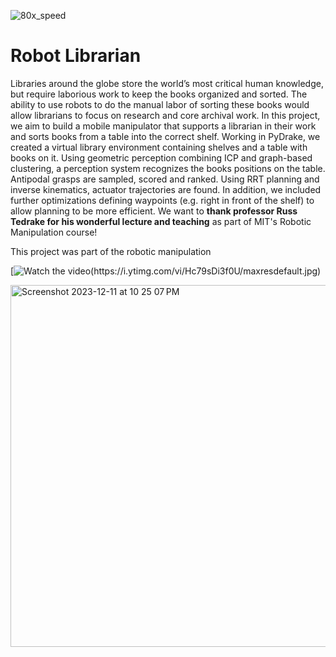 
![80x_speed](https://github.com/PeterHolderrieth/RobotLibrarian/assets/57487578/1f93efe0-6e30-486a-926f-f572d9096b06)

# Robot Librarian

Libraries around the globe store the world’s most critical human knowledge, but require laborious work to keep the books organized and sorted. The ability to use robots to do the manual labor of sorting these books would allow librarians to focus on research and core archival work. In this project, we aim to build a mobile manipulator that supports a librarian in their work and sorts books from a table into the correct shelf. Working in PyDrake, we created a virtual library environment containing shelves and a table with books on it. Using geometric perception combining ICP and graph-based clustering, a perception system recognizes the books positions on the table. Antipodal grasps are sampled, scored and ranked. Using RRT planning and inverse kinematics, actuator trajectories are found. In addition, we included further optimizations defining waypoints (e.g. right in front of the shelf) to allow planning to be more efficient. We want to  **thank professor Russ Tedrake for his wonderful lecture and teaching** as part of MIT's Robotic Manipulation course!

This project was part of the robotic manipulation

[![Watch the video(https://i.ytimg.com/vi/Hc79sDi3f0U/maxresdefault.jpg)](https://www.youtube.com/watch?v=U6YdzsNt3tA)



<img width="579" alt="Screenshot 2023-12-11 at 10 25 07 PM" src="https://github.com/PeterHolderrieth/RobotLibrarian/assets/57487578/e85bf809-6fca-44c1-95be-f503df384faa">
